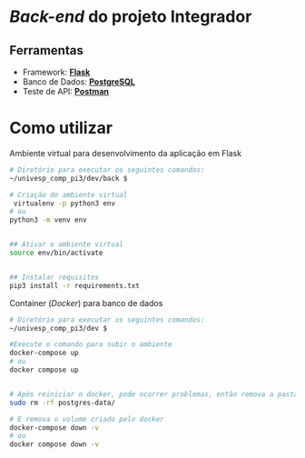 # *Back-end* do projeto Integrador

## Ferramentas
* Framework: [**Flask**](https://flask.palletsprojects.com/en/2.2.x/)
* Banco de Dados: [**PostgreSQL**](https://www.postgresql.org/)
* Teste de API: [**Postman**](https://www.postman.com/)


# Como utilizar

Ambiente virtual para desenvolvimento da aplicação em Flask
```bash
# Diretório para executar os seguintes comandos:
~/univesp_comp_pi3/dev/back $

# Criação do ambiente virtual
 virtualenv -p python3 env
# ou
python3 -m venv env


## Ativar o ambiente virtual 
source env/bin/activate


## Instalar requisitos 
pip3 install -r requirements.txt
```


Container (*Docker*) para banco de dados

```bash
# Diretório para executar os seguintes comandos:
~/univesp_comp_pi3/dev $

#Execute o comando para subir o ambiente
docker-compose up
# ou 
docker compose up


# Após reiniciar o docker, pode ocorrer problemas, então remova a pasta
sudo rm -rf postgres-data/

# E remova o volume criado pelo docker
docker-compose down -v
# ou
docker compose down -v

```

